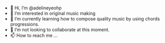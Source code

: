 - 👋 Hi, I’m @adelineyeohp
- 👀 I’m interested in original music making
- 🌱 I’m currently learning how to compose quality music by using chords progressions.
- 💞️ I’m not looking to collaborate at this moment.
- 📫 How to reach me ...

<!---
adelineyeohp/adelineyeohp is a ✨ special ✨ repository because its `README.md` (this file) appears on your GitHub profile.
You can click the Preview link to take a look at your changes.
--->
